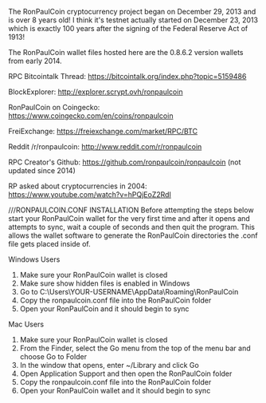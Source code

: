 The RonPaulCoin cryptocurrency project began on December 29, 2013 and is over 8 years old!
I think it's testnet actually started on December 23, 2013 which is exactly 100 years after the signing of the Federal Reserve Act of 1913!

The RonPaulCoin wallet files hosted here are the 0.8.6.2 version wallets from early 2014.
 
RPC Bitcointalk Thread: https://bitcointalk.org/index.php?topic=5159486

BlockExplorer: http://explorer.scrypt.ovh/ronpaulcoin 

RonPaulCoin on Coingecko: https://www.coingecko.com/en/coins/ronpaulcoin

FreiExchange: https://freiexchange.com/market/RPC/BTC

Reddit /r/ronpaulcoin: http://www.reddit.com/r/ronpaulcoin

RPC Creator's Github: https://github.com/ronpaulcoin/ronpaulcoin (not updated since 2014)

RP asked about cryptocurrencies in 2004: https://www.youtube.com/watch?v=hPQjEoZ2RdI

///RONPAULCOIN.CONF INSTALLATION
Before attempting the steps below start your RonPaulCoin wallet for the very first time and after it opens and attempts to sync,
wait a couple of seconds and then quit the program. This allows the wallet software to generate the RonPaulCoin directories the 
.conf file gets placed inside of. 

Windows Users 
1. Make sure your RonPaulCoin wallet is closed 
2. Make sure show hidden files is enabled in Windows
3. Go to C:\Users\YOUR-USERNAME\AppData\Roaming\RonPaulCoin
4. Copy the ronpaulcoin.conf file into the RonPaulCoin folder
5. Open your RonPaulCoin and it should begin to sync

Mac Users
1. Make sure your RonPaulCoin wallet is closed
2. From the Finder, select the Go menu from the top of the menu bar and choose Go to Folder
3. In the window that opens, enter ~/Library and click Go
4. Open Application Support and then open the RonPaulCoin folder
5. Copy the ronpaulcoin.conf file into the RonPaulCoin folder
6. Open your RonPaulCoin wallet and it should begin to sync

